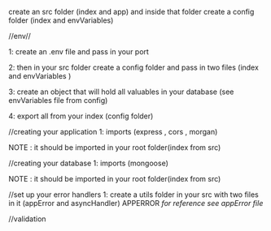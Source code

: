 create an src folder (index and app) and inside that folder create a config folder (index and envVariables)

//env//

1: create an .env file and pass in your port

2: then in your src folder create a config folder and pass in two files (index and envVariables )

3: create an object that will hold all valuables in your database (see envVariables file from config)

4: export all from your index (config folder)

//creating your application
1: imports (express , cors , morgan)

NOTE : it should be imported in your root folder(index from src)

//creating your database
1: imports (mongoose)

NOTE : it should be imported in your root folder(index from src)

//set up your error handlers
1: create a utils folder in your src with two files in it (appError and asyncHandler)
APPERROR
_for reference see appError file_

//validation
